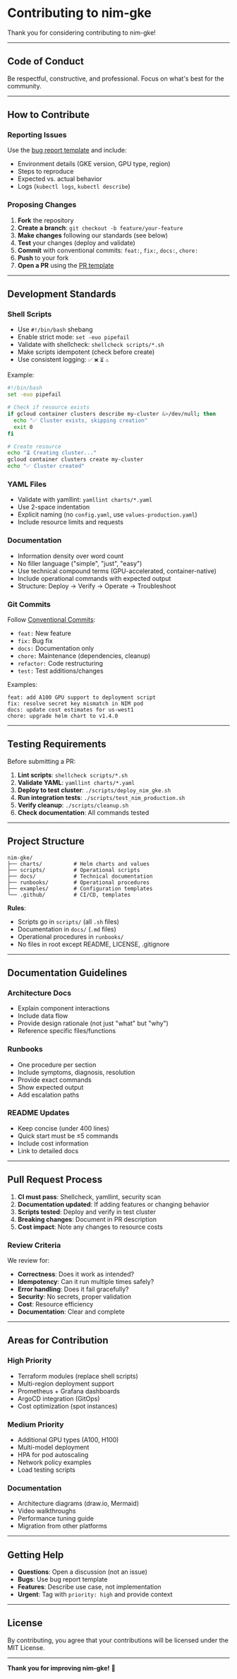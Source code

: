 # Contributing to nim-gke

Thank you for considering contributing to nim-gke!

---

## Code of Conduct

Be respectful, constructive, and professional. Focus on what's best for the community.

---

## How to Contribute

### Reporting Issues

Use the [bug report template](.github/ISSUE_TEMPLATE/bug_report.md) and include:

- Environment details (GKE version, GPU type, region)
- Steps to reproduce
- Expected vs. actual behavior
- Logs (`kubectl logs`, `kubectl describe`)

### Proposing Changes

1. **Fork** the repository
2. **Create a branch**: `git checkout -b feature/your-feature`
3. **Make changes** following our standards (see below)
4. **Test** your changes (deploy and validate)
5. **Commit** with conventional commits: `feat:`, `fix:`, `docs:`, `chore:`
6. **Push** to your fork
7. **Open a PR** using the [PR template](.github/PULL_REQUEST_TEMPLATE.md)

---

## Development Standards

### Shell Scripts

- Use `#!/bin/bash` shebang
- Enable strict mode: `set -euo pipefail`
- Validate with shellcheck: `shellcheck scripts/*.sh`
- Make scripts idempotent (check before create)
- Use consistent logging: `✅` `❌` `⏳` `⚠️`

Example:
```bash
#!/bin/bash
set -euo pipefail

# Check if resource exists
if gcloud container clusters describe my-cluster &>/dev/null; then
  echo "✅ Cluster exists, skipping creation"
  exit 0
fi

# Create resource
echo "⏳ Creating cluster..."
gcloud container clusters create my-cluster
echo "✅ Cluster created"
```

### YAML Files

- Validate with yamllint: `yamllint charts/*.yaml`
- Use 2-space indentation
- Explicit naming (no `config.yaml`, use `values-production.yaml`)
- Include resource limits and requests

### Documentation

- Information density over word count
- No filler language ("simple", "just", "easy")
- Use technical compound terms (GPU-accelerated, container-native)
- Include operational commands with expected output
- Structure: Deploy → Verify → Operate → Troubleshoot

### Git Commits

Follow [Conventional Commits](https://www.conventionalcommits.org/):

- `feat:` New feature
- `fix:` Bug fix
- `docs:` Documentation only
- `chore:` Maintenance (dependencies, cleanup)
- `refactor:` Code restructuring
- `test:` Test additions/changes

Examples:
```
feat: add A100 GPU support to deployment script
fix: resolve secret key mismatch in NIM pod
docs: update cost estimates for us-west1
chore: upgrade helm chart to v1.4.0
```

---

## Testing Requirements

Before submitting a PR:

1. **Lint scripts**: `shellcheck scripts/*.sh`
2. **Validate YAML**: `yamllint charts/*.yaml`
3. **Deploy to test cluster**: `./scripts/deploy_nim_gke.sh`
4. **Run integration tests**: `./scripts/test_nim_production.sh`
5. **Verify cleanup**: `./scripts/cleanup.sh`
6. **Check documentation**: All commands tested

---

## Project Structure

```
nim-gke/
├── charts/          # Helm charts and values
├── scripts/         # Operational scripts
├── docs/            # Technical documentation
├── runbooks/        # Operational procedures
├── examples/        # Configuration templates
└── .github/         # CI/CD, templates
```

**Rules**:
- Scripts go in `scripts/` (all `.sh` files)
- Documentation in `docs/` (`.md` files)
- Operational procedures in `runbooks/`
- No files in root except README, LICENSE, .gitignore

---

## Documentation Guidelines

### Architecture Docs

- Explain component interactions
- Include data flow
- Provide design rationale (not just "what" but "why")
- Reference specific files/functions

### Runbooks

- One procedure per section
- Include symptoms, diagnosis, resolution
- Provide exact commands
- Show expected output
- Add escalation paths

### README Updates

- Keep concise (under 400 lines)
- Quick start must be ≤5 commands
- Include cost information
- Link to detailed docs

---

## Pull Request Process

1. **CI must pass**: Shellcheck, yamllint, security scan
2. **Documentation updated**: If adding features or changing behavior
3. **Scripts tested**: Deploy and verify in test cluster
4. **Breaking changes**: Document in PR description
5. **Cost impact**: Note any changes to resource costs

### Review Criteria

We review for:

- **Correctness**: Does it work as intended?
- **Idempotency**: Can it run multiple times safely?
- **Error handling**: Does it fail gracefully?
- **Security**: No secrets, proper validation
- **Cost**: Resource efficiency
- **Documentation**: Clear and complete

---

## Areas for Contribution

### High Priority

- Terraform modules (replace shell scripts)
- Multi-region deployment support
- Prometheus + Grafana dashboards
- ArgoCD integration (GitOps)
- Cost optimization (spot instances)

### Medium Priority

- Additional GPU types (A100, H100)
- Multi-model deployment
- HPA for pod autoscaling
- Network policy examples
- Load testing scripts

### Documentation

- Architecture diagrams (draw.io, Mermaid)
- Video walkthroughs
- Performance tuning guide
- Migration from other platforms

---

## Getting Help

- **Questions**: Open a discussion (not an issue)
- **Bugs**: Use bug report template
- **Features**: Describe use case, not implementation
- **Urgent**: Tag with `priority: high` and provide context

---

## License

By contributing, you agree that your contributions will be licensed under the MIT License.

---

**Thank you for improving nim-gke!** 🚀

